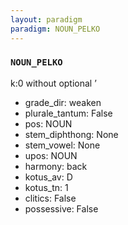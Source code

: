 ```yaml
---
layout: paradigm
paradigm: NOUN_PELKO
---
```

### ` NOUN_PELKO `

k:0 without optional ’
* grade_dir: weaken
* plurale_tantum: False
* pos: NOUN
* stem_diphthong: None
* stem_vowel: None
* upos: NOUN
* harmony: back
* kotus_av: D
* kotus_tn: 1
* clitics: False
* possessive: False
